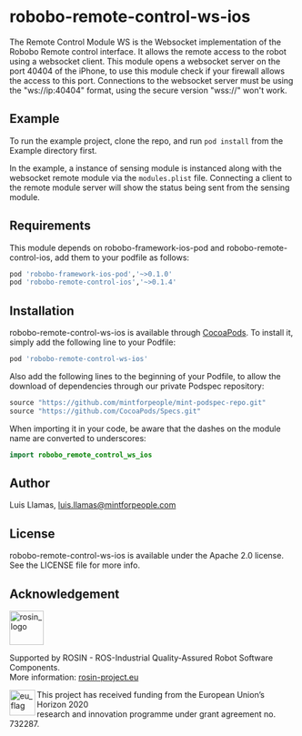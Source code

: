 # robobo-remote-control-ws-ios

The Remote Control Module WS is the Websocket implementation of the Robobo Remote control interface. It allows the remote access to the robot using a websocket client.
This module opens a websocket server on the port 40404 of the iPhone, to use this module check if your firewall allows the access to this port. 
Connections to the websocket server must be using the "ws://ip:40404" format, using the secure version "wss://" won't work.
## Example

To run the example project, clone the repo, and run `pod install` from the Example directory first.

In the example, a instance of sensing module is instanced along with the websocket remote module via the ```modules.plist``` file. 
Connecting a client to the remote module server will show the status being sent from the sensing module.

## Requirements
This module depends on robobo-framework-ios-pod and robobo-remote-control-ios, add them to your podfile as follows:

```ruby
pod 'robobo-framework-ios-pod','~>0.1.0'
pod 'robobo-remote-control-ios','~>0.1.4'
```

## Installation

robobo-remote-control-ws-ios is available through [CocoaPods](https://cocoapods.org). To install
it, simply add the following line to your Podfile:

```ruby
pod 'robobo-remote-control-ws-ios'
```

Also add the following lines to the beginning of your Podfile, to allow the download of dependencies through our private Podspec repository:

```ruby
source "https://github.com/mintforpeople/mint-podspec-repo.git"
source "https://github.com/CocoaPods/Specs.git"
```

When importing it in your code, be aware that the dashes on the module name are converted to underscores:

```swift
import robobo_remote_control_ws_ios
```

## Author

Luis Llamas, luis.llamas@mintforpeople.com

## License

robobo-remote-control-ws-ios is available under the Apache 2.0 license. See the LICENSE file for more info.

## Acknowledgement
<!-- 
    ROSIN acknowledgement from the ROSIN press kit
    @ https://github.com/rosin-project/press_kit
-->

<a href="http://rosin-project.eu">
  <img src="http://rosin-project.eu/wp-content/uploads/rosin_ack_logo_wide.png" 
       alt="rosin_logo" height="60" >
</a>

Supported by ROSIN - ROS-Industrial Quality-Assured Robot Software Components.  
More information: <a href="http://rosin-project.eu">rosin-project.eu</a>

<img src="http://rosin-project.eu/wp-content/uploads/rosin_eu_flag.jpg" 
     alt="eu_flag" height="45" align="left" >  

This project has received funding from the European Union’s Horizon 2020  
research and innovation programme under grant agreement no. 732287. 
